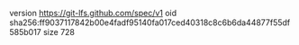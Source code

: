 version https://git-lfs.github.com/spec/v1
oid sha256:ff9037117842b00e4fadf95140fa017ced40318c8c6b6da44877f55df585b017
size 728
